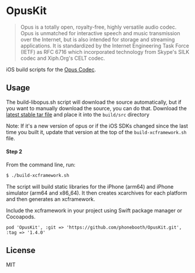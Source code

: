 # OpusKit

> Opus is a totally open, royalty-free, highly versatile audio codec. Opus is unmatched for interactive speech and music transmission over the Internet, but is also intended for storage and streaming applications. It is standardized by the Internet Engineering Task Force (IETF) as RFC 6716 which incorporated technology from Skype's SILK codec and Xiph.Org's CELT codec.

iOS build scripts for the [Opus Codec](http://www.opus-codec.org).

## Usage

The build-libopus.sh script will download the source automatically, but if you want to manually download the source, you can do that.  Download the [latest stable tar file](http://opus-codec.org/downloads/) 
and place it into the `build/src` directory

Note: If it's a new version of opus or if the iOS SDKs changed since the last time you built it, update that version at the top of the `build-xcframework.sh` file.

#### Step 2

From the command line, run:

```bash
$ ./build-xcframework.sh
```

The script will build static libraries for the iPhone (arm64) and iPhone simulator (arm64 and x86_64).  It then creates xcarchives for each platform and then generates an xcframework.

Include the xcframework in your project using Swift package manager or Cocoapods.


```
pod 'OpusKit', :git => 'https://github.com/phonebooth/OpusKit.git', :tag => '1.4.0'
```


## License

MIT
